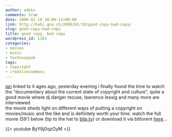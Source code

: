 ```yaml
---
author: admin
comments: true
date: 2008-02-10 18:09:11+00:00
link: http://habi.gna.ch/2008/02/10/good-copy-bad-copy/
slug: good-copy-bad-copy
title: good copy, bad copy
wordpress_id: 1183
categories:
- movies
- music
- technospeak
tags:
- copyright
- creativecommons
---
```


[jan](http://pieceoplastic.com/index.php/2994/ruff-linkage-200725/) linked to it ages ago, yesterday evening i finally found the time to watch the "documentary about the current state of copyright and culture", quite a good movie where dj danger mouse, lawrence lessig and many more are interviewed.  
the movie sheds light on different ways of putting a copyright on movies/music and the like and is definitely worth your time. watch the full movie (59') below (tip to the hat to [blip.tv](http://blip.tv)) or download it via bittorent [here](http://www.goodcopybadcopy.net/download)...

{{< youtube ByY6j0qzOyM >}}


